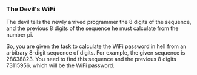 ### The Devil's WiFi

The devil tells the newly arrived programmer the 8 digits of the sequence, and the previous 8 digits of the sequence he must calculate from the number pi.

So, you are given the task to calculate the WiFi password in hell from an arbitrary 8-digit sequence of digits.
For example, the given sequence is 28638823.
You need to find this sequence and the previous 8 digits 73115956, which will be the WiFi password.
